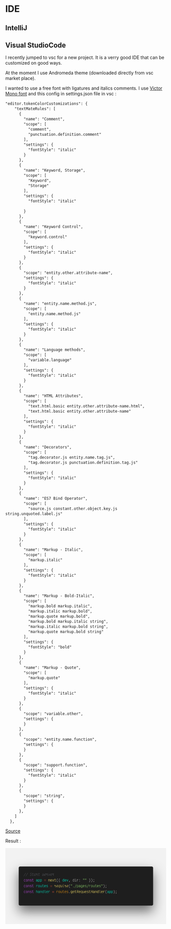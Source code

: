# IDE

## IntelliJ

## Visual StudioCode

I recently jumped to vsc for a new project. It is a verry good IDE that can be customized on good ways. 

At the moment I use Andromeda theme \(downloaded directly from vsc market place\).

I wanted to use a free font with ligatures and italics comments. I use [Victor Mono font](https://rubjo.github.io/victor-mono/) and this config in settings.json file in vsc : 

```text
"editor.tokenColorCustomizations": {
    "textMateRules": [
      {
        "name": "Comment",
        "scope": [
          "comment",
          "punctuation.definition.comment"
        ],
        "settings": {
          "fontStyle": "italic"
        }
      },
      {
        "name": "Keyword, Storage",
        "scope": [
          "Keyword",
          "Storage"
        ],
        "settings": {
          "fontStyle": "italic"

        }
      },
      {
        "name": "Keyword Control",
        "scope": [
          "keyword.control"
        ],
        "settings": {
          "fontStyle": "italic"
        }
      },
      {
        "scope": "entity.other.attribute-name",
        "settings": {
          "fontStyle": "italic"
        }
      },
      {
        "name": "entity.name.method.js",
        "scope": [
          "entity.name.method.js"
        ],
        "settings": {
          "fontStyle": "italic"
        }
      },
      {
        "name": "Language methods",
        "scope": [
          "variable.language"
        ],
        "settings": {
          "fontStyle": "italic"
        }
      },
      {
        "name": "HTML Attributes",
        "scope": [
          "text.html.basic entity.other.attribute-name.html",
          "text.html.basic entity.other.attribute-name"
        ],
        "settings": {
          "fontStyle": "italic"
        }
      },
      {
        "name": "Decorators",
        "scope": [
          "tag.decorator.js entity.name.tag.js",
          "tag.decorator.js punctuation.definition.tag.js"
        ],
        "settings": {
          "fontStyle": "italic"
        }
      },
      {
        "name": "ES7 Bind Operator",
        "scope": [
          "source.js constant.other.object.key.js string.unquoted.label.js"
        ],
        "settings": {
          "fontStyle": "italic"
        }
      },
      {
        "name": "Markup - Italic",
        "scope": [
          "markup.italic"
        ],
        "settings": {
          "fontStyle": "italic"
        }
      },
      {
        "name": "Markup - Bold-Italic",
        "scope": [
          "markup.bold markup.italic",
          "markup.italic markup.bold",
          "markup.quote markup.bold",
          "markup.bold markup.italic string",
          "markup.italic markup.bold string",
          "markup.quote markup.bold string"
        ],
        "settings": {
          "fontStyle": "bold"
        }
      },
      {
        "name": "Markup - Quote",
        "scope": [
          "markup.quote"
        ],
        "settings": {
          "fontStyle": "italic"
        }
      },
      {
        "scope": "variable.other",
        "settings": {
        }
      },
      {
        "scope": "entity.name.function",
        "settings": {
        }
      },
      {
        "scope": "support.function",
        "settings": {
          "fontStyle": "italic"
        }
      },
      {
        "scope": "string",
        "settings": {
        }
      },
    ]
  },
```

[Source](https://www.reddit.com/r/vscode/comments/8gxoer/italic_for_vs_code_with_fira_code_or_operator_mono/)

Result : 

![](../.gitbook/assets/code.png)



